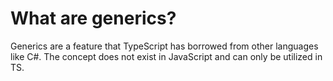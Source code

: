 # What are generics?

Generics are a feature that TypeScript has borrowed from other languages like C#. The concept does not exist in JavaScript and can only be utilized in TS.
